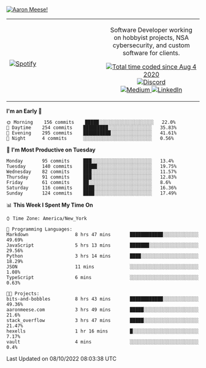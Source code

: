 [![Aaron Meese!](https://user-images.githubusercontent.com/17814535/88975338-a2aabf00-d27f-11ea-963f-8a19608716b4.png)](https://github.com/ajmeese7/readme-ascii "README ASCII")

<!-- Modified from project here: https://github.com/novatorem/novatorem -->
<table width="100%">
  <tr>
  <td width="50%">

&nbsp; <br> [![Spotify](https://ajmeese7.vercel.app/api/spotify)](https://open.spotify.com/user/ajmeese)

  </td>
  <td width="50%">
    <p align="center">
    Software Developer working on hobbyist projects, NSA cybersecurity, and custom software for clients.
    </p>
    <p align="center">
      <a href="https://wakatime.com/@f726891d-3b02-46cd-9b60-e8c59f9e2b14">
        <img src="https://wakatime.com/badge/user/f726891d-3b02-46cd-9b60-e8c59f9e2b14.svg" alt="Total time coded since Aug 4 2020" title="WakaTime" />
      </a>
      <a href="http://link.aaronmeese.com/discord">
        <img src="https://img.shields.io/badge/discord-ajmeese7%234835-369?style=flat-square&logo=discord&logoColor=white&color=purple" alt="Discord" title="Discord">
      </a>
      <br />
      <a href="https://link.aaronmeese.com/medium">
        <img src="https://img.shields.io/badge/medium-ajmeese7-1DB954?style=flat-square&logo=medium&logoColor=white" alt="Medium" title="Medium">
      </a>
      <a href="https://link.aaronmeese.com/linkedin">
        <img src="https://img.shields.io/badge/linkedIn-aaronmeese-1DB954?style=flat-square&logo=linkedin&logoColor=white&color=blue" alt="LinkedIn" title="LinkedIn">
      </a>
    </p>
  </td>

</table>

[//]: <> (The `&nbsp;` is to have Aphelion take up more space)

<!--START_SECTION:waka-->
**I'm an Early 🐤** 

```text
🌞 Morning    156 commits    █████░░░░░░░░░░░░░░░░░░░░   22.0% 
🌆 Daytime    254 commits    █████████░░░░░░░░░░░░░░░░   35.83% 
🌃 Evening    295 commits    ██████████░░░░░░░░░░░░░░░   41.61% 
🌙 Night      4 commits      ░░░░░░░░░░░░░░░░░░░░░░░░░   0.56%

```
📅 **I'm Most Productive on Tuesday** 

```text
Monday       95 commits     ███░░░░░░░░░░░░░░░░░░░░░░   13.4% 
Tuesday      140 commits    █████░░░░░░░░░░░░░░░░░░░░   19.75% 
Wednesday    82 commits     ███░░░░░░░░░░░░░░░░░░░░░░   11.57% 
Thursday     91 commits     ███░░░░░░░░░░░░░░░░░░░░░░   12.83% 
Friday       61 commits     ██░░░░░░░░░░░░░░░░░░░░░░░   8.6% 
Saturday     116 commits    ████░░░░░░░░░░░░░░░░░░░░░   16.36% 
Sunday       124 commits    ████░░░░░░░░░░░░░░░░░░░░░   17.49%

```


📊 **This Week I Spent My Time On** 

```text
⌚︎ Time Zone: America/New_York

💬 Programming Languages: 
Markdown                 8 hrs 47 mins       ████████████░░░░░░░░░░░░░   49.69% 
JavaScript               5 hrs 13 mins       ███████░░░░░░░░░░░░░░░░░░   29.56% 
Python                   3 hrs 14 mins       ████░░░░░░░░░░░░░░░░░░░░░   18.29% 
JSON                     11 mins             ░░░░░░░░░░░░░░░░░░░░░░░░░   1.08% 
TypeScript               6 mins              ░░░░░░░░░░░░░░░░░░░░░░░░░   0.63%

🐱‍💻 Projects: 
bits-and-bobbles         8 hrs 43 mins       ████████████░░░░░░░░░░░░░   49.36% 
aaronmeese.com           3 hrs 49 mins       █████░░░░░░░░░░░░░░░░░░░░   21.6% 
stack_overflow           3 hrs 47 mins       █████░░░░░░░░░░░░░░░░░░░░   21.47% 
hexells                  1 hr 16 mins        █░░░░░░░░░░░░░░░░░░░░░░░░   7.17% 
vault                    4 mins              ░░░░░░░░░░░░░░░░░░░░░░░░░   0.4%

```


 Last Updated on 08/10/2022 08:03:38 UTC
<!--END_SECTION:waka-->
